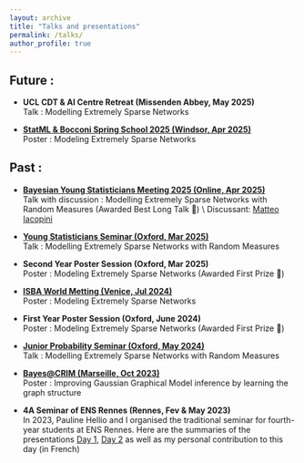 ```yaml
---
layout: archive
title: "Talks and presentations"
permalink: /talks/
author_profile: true
---
```


## Future :

- **UCL CDT & AI Centre Retreat (Missenden Abbey, May 2025)**\
Talk : Modelling Extremely Sparse Networks

- **[StatML & Bocconi Spring School 2025 (Windsor, Apr 2025)](https://statml.io/index.php/statml-bocconi-spring-school-2025-uk-edition/)**\
Poster : Modeling Extremely Sparse Networks



## Past :
- **[Bayesian Young Statisticians Meeting 2025 (Online, Apr 2025)](https://baysm2025.github.io)**\
Talk with discussion : Modelling Extremely Sparse Networks with Random Measures (Awarded Best Long Talk 🥇) \ 
Discussant: [Matteo Iacopini](https://matteoiacopini.github.io)

- **[Young Statisticians Seminar (Oxford, Mar 2025)](https://youngstatmlseminar.github.io/)**\
Talk : Modelling Extremely Sparse Networks with Random Measures

- **Second Year Poster Session (Oxford, Mar 2025)** \
Poster : Modeling Extremely Sparse Networks (Awarded First Prize 🥇)

- **[ISBA World Metting (Venice, Jul 2024)](https://www.unive.it/web/en/2208/home)** \
Poster : Modeling Extremely Sparse Networks

- **First Year Poster Session (Oxford, June 2024)** \
Poster : Modeling Extremely Sparse Networks (Awarded First Prize 🥇)


- **[Junior Probability Seminar (Oxford, May 2024)](https://talks.ox.ac.uk/talks/series/id/a1fca4a2-7a77-4fa8-94aa-d9a817bce157)** \
Talk : Modelling Extremely Sparse Networks with Random Measures

- **[Bayes@CRIM (Marseille, Oct 2023)](https://bayesatcirm.github.io/2023/)** \
Poster : Improving Gaussian Graphical Model inference by learning the graph structure <a href="https://valentinkil.github.io/files/pdf/PosterMarseille.pdf" class="special-link"><i class="fas fa-fw fa-file-pdf zoom" aria-hidden="true"></i></a>

- **4A Seminar of ENS Rennes (Rennes, Fev & May 2023)** \
In 2023, Pauline Hellio and I organised the traditional seminar for fourth-year students at ENS Rennes. Here are the summaries of the presentations [Day 1](/files/pdf/Journee4A.pdf), [Day 2](/files/pdf/Journee4A2.pdf) as well as my personal contribution to this day (in French) <a href="https://valentinkil.github.io/files/pdf/LGN.pdf" class="special-link"><i class="fas fa-fw fa-file-pdf zoom" aria-hidden="true"></i></a>



